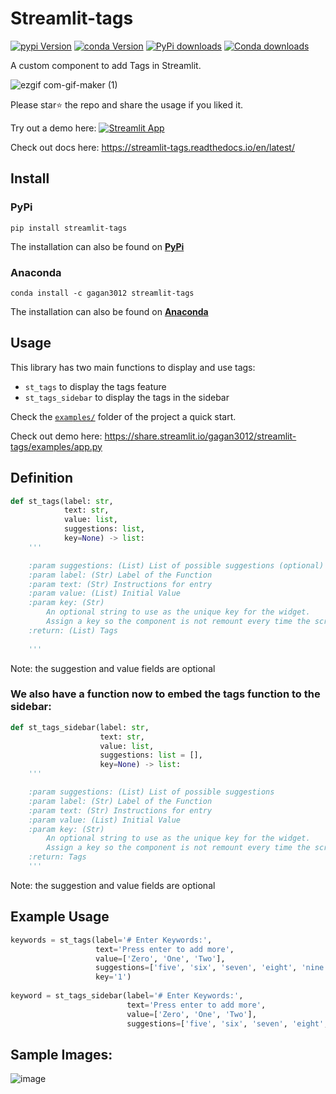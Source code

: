 # Streamlit-tags
[![pypi Version](https://img.shields.io/pypi/v/streamlit-tags.svg?style=flat-square&logo=pypi&logoColor=white)](https://pypi.org/project/streamlit-tags/)
[![conda Version](https://img.shields.io/conda/vn/gagan3012/streamlit-tags.svg?style=flat-square&logo=conda-forge&logoColor=white)](https://anaconda.org/gagan3012/streamlit-tags)
[![PyPi downloads](https://static.pepy.tech/personalized-badge/streamlit-tags?period=total&units=international_system&left_color=grey&right_color=orange&left_text=pip%20downloads)](https://pypi.org/project/streamlit-tags/)
[![Conda downloads](https://img.shields.io/conda/dn/gagan3012/streamlit-tags?label=conda%20downloads)](https://anaconda.orggagan3012/streamlit-tags)

A custom component to add Tags in Streamlit.


![ezgif com-gif-maker (1)](https://user-images.githubusercontent.com/49101362/114277814-83cb1200-9a35-11eb-8761-9d8bb81ffadc.gif)



Please star⭐ the repo and share the usage if you liked it. 

Try out a demo here: [![Streamlit App](https://static.streamlit.io/badges/streamlit_badge_black_white.svg)](https://share.streamlit.io/gagan3012/streamlit-tags/examples/app.py)

Check out docs here: https://streamlit-tags.readthedocs.io/en/latest/

## Install

### PyPi

```
pip install streamlit-tags
```

The installation can also be found on [**PyPi**](https://pypi.org/project/streamlit-tags/) 

### Anaconda

```
conda install -c gagan3012 streamlit-tags
```

The installation can also be found on [**Anaconda**](https://anaconda.org/gagan3012/streamlit-tags) 

## Usage

This library has two main functions to display and use tags:

- `st_tags` to display the tags feature
- `st_tags_sidebar` to display the tags in the sidebar

Check the [`examples/`](https://github.com/gagan3012/streamlit-tags/tree/master/examples) folder of the project a quick start.

Check out demo here: https://share.streamlit.io/gagan3012/streamlit-tags/examples/app.py

## Definition

```python
def st_tags(label: str,
            text: str,
            value: list,
            suggestions: list,
            key=None) -> list:
    '''

    :param suggestions: (List) List of possible suggestions (optional)
    :param label: (Str) Label of the Function
    :param text: (Str) Instructions for entry
    :param value: (List) Initial Value
    :param key: (Str)
        An optional string to use as the unique key for the widget.
        Assign a key so the component is not remount every time the script is rerun.
    :return: (List) Tags
    
    '''
```
Note: the suggestion and value fields are optional

### We also have a function now to embed the tags function to the sidebar:

```python 
def st_tags_sidebar(label: str,
                    text: str,
                    value: list,
                    suggestions: list = [],
                    key=None) -> list:
    '''

    :param suggestions: (List) List of possible suggestions
    :param label: (Str) Label of the Function
    :param text: (Str) Instructions for entry
    :param value: (List) Initial Value
    :param key: (Str)
        An optional string to use as the unique key for the widget.
        Assign a key so the component is not remount every time the script is rerun.
    :return: Tags
    '''
```
Note: the suggestion and value fields are optional


## Example Usage

```python 
keywords = st_tags(label='# Enter Keywords:',
                   text='Press enter to add more',
                   value=['Zero', 'One', 'Two'],
                   suggestions=['five', 'six', 'seven', 'eight', 'nine', 'three', 'eleven', 'ten', 'four'],
                   key='1')
                   
keyword = st_tags_sidebar(label='# Enter Keywords:',
                          text='Press enter to add more',
                          value=['Zero', 'One', 'Two'],
                          suggestions=['five', 'six', 'seven', 'eight', 'nine', 'three', 'eleven', 'ten', 'four'])
```

## Sample Images:
![image](https://user-images.githubusercontent.com/49101362/113942909-59494100-980a-11eb-8f4c-662f5c18d967.png)

